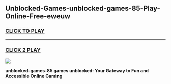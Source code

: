
## Unblocked-Games-unblocked-games-85-Play-Online-Free-eweuw
<h3>
<a href="https://premium76.site?title=unblocked-games-85&ref=26A">CLICK TO PLAY</a></h3>
<hr>

<h3>
<a href="https://premium76.site?title=unblocked-games-85&ref=26A">CLICK 2 PLAY</a>
  
</h3>

<a href="https://premium76.site?title=unblocked-games-85&ref=26A"><img src="https://clearcache.store/games.png"></a>


**unblocked-games-85 games unblocked: Your Gateway to Fun and Accessible Online Gaming**
